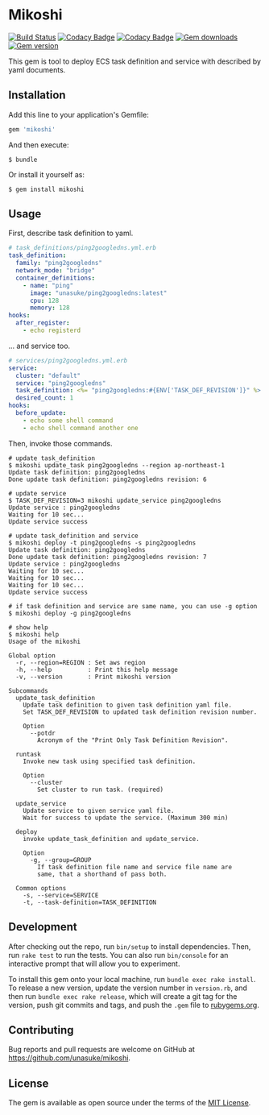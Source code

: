 # Mikoshi
[![Build Status](https://travis-ci.org/unasuke/mikoshi.svg?branch=master)](https://travis-ci.org/unasuke/mikoshi)
[![Codacy Badge](https://api.codacy.com/project/badge/Coverage/71ceb38e09ab4a319e54a2964725f16a)](https://www.codacy.com/app/unasuke/mikoshi?utm_source=github.com&utm_medium=referral&utm_content=unasuke/mikoshi&utm_campaign=Badge_Coverage)
[![Codacy Badge](https://api.codacy.com/project/badge/Grade/71ceb38e09ab4a319e54a2964725f16a)](https://www.codacy.com/app/unasuke/mikoshi?utm_source=github.com&amp;utm_medium=referral&amp;utm_content=unasuke/mikoshi&amp;utm_campaign=Badge_Grade)
[![Gem downloads](https://img.shields.io/gem/dtv/mikoshi.svg)]()
[![Gem version](https://img.shields.io/gem/v/mikoshi.svg)]()

This gem is tool to deploy ECS task definition and service with described by yaml documents.

## Installation

Add this line to your application's Gemfile:

```ruby
gem 'mikoshi'
```

And then execute:

    $ bundle

Or install it yourself as:

    $ gem install mikoshi

## Usage
First, describe task definition to yaml.

```yaml
# task_definitions/ping2googledns.yml.erb
task_definition:
  family: "ping2googledns"
  network_mode: "bridge"
  container_definitions:
    - name: "ping"
      image: "unasuke/ping2googledns:latest"
      cpu: 128
      memory: 128
hooks:
  after_register:
    - echo registerd
```

... and service too.

```yaml
# services/ping2googledns.yml.erb
service:
  cluster: "default"
  service: "ping2googledns"
  task_definition: <%= "ping2googledns:#{ENV['TASK_DEF_REVISION']}" %>
  desired_count: 1
hooks:
  before_update:
    - echo some shell command
    - echo shell command another one
```

Then, invoke those commands.

```shell
# update task_definition
$ mikoshi update_task ping2googledns --region ap-northeast-1
Update task definition: ping2googledns
Done update task definition: ping2googledns revision: 6

# update service
$ TASK_DEF_REVISION=3 mikoshi update_service ping2googledns
Update service : ping2googledns
Waiting for 10 sec...
Update service success

# update task_definition and service
$ mikoshi deploy -t ping2googledns -s ping2googledns
Update task definition: ping2googledns
Done update task definition: ping2googledns revision: 7
Update service : ping2googledns
Waiting for 10 sec...
Waiting for 10 sec...
Waiting for 10 sec...
Update service success

# if task definition and service are same name, you can use -g option
$ mikoshi deploy -g ping2googledns

# show help
$ mikoshi help
Usage of the mikoshi

Global option
  -r, --region=REGION : Set aws region
  -h, --help          : Print this help message
  -v, --version       : Print mikoshi version

Subcommands
  update_task_definition
    Update task definition to given task definition yaml file.
    Set TASK_DEF_REVISION to updated task definition revision number.

    Option
      --potdr
        Acronym of the "Print Only Task Definition Revision".

  runtask
    Invoke new task using specified task definition.

    Option
      --cluster
        Set cluster to run task. (required)

  update_service
    Update service to given service yaml file.
    Wait for success to update the service. (Maximum 300 min)

  deploy
    invoke update_task_definition and update_service.

    Option
      -g, --group=GROUP
        If task definition file name and service file name are
        same, that a shorthand of pass both.

  Common options
    -s, --service=SERVICE
    -t, --task-definition=TASK_DEFINITION
```

## Development

After checking out the repo, run `bin/setup` to install dependencies. Then, run `rake test` to run the tests. You can also run `bin/console` for an interactive prompt that will allow you to experiment.

To install this gem onto your local machine, run `bundle exec rake install`. To release a new version, update the version number in `version.rb`, and then run `bundle exec rake release`, which will create a git tag for the version, push git commits and tags, and push the `.gem` file to [rubygems.org](https://rubygems.org).

## Contributing

Bug reports and pull requests are welcome on GitHub at https://github.com/unasuke/mikoshi.


## License

The gem is available as open source under the terms of the [MIT License](http://opensource.org/licenses/MIT).

